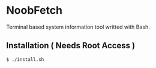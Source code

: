 # NoobFetch
Terminal based system information tool writted with Bash.

## Installation ( Needs Root Access )
```bash
$ ./install.sh
```

